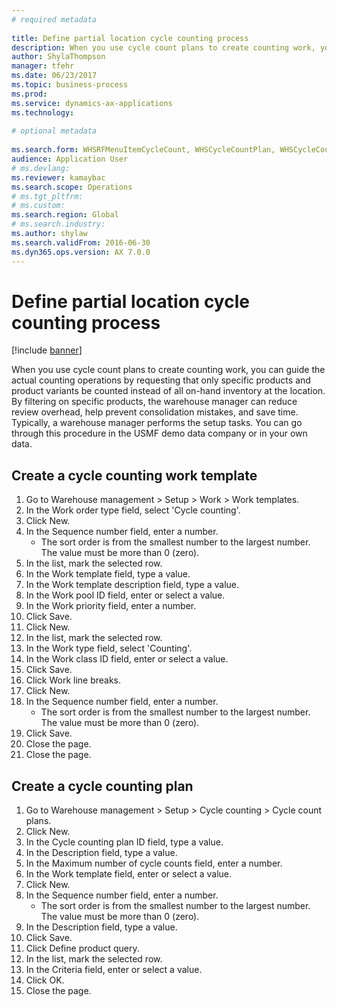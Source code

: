 ```yaml
--- 
# required metadata 
 
title: Define partial location cycle counting process 
description: When you use cycle count plans to create counting work, you can guide the actual counting operations by requesting that only specific products and product variants be counted instead of all on-hand inventory at the location. 
author: ShylaThompson
manager: tfehr 
ms.date: 06/23/2017
ms.topic: business-process 
ms.prod:  
ms.service: dynamics-ax-applications 
ms.technology:  
 
# optional metadata 
 
ms.search.form: WHSRFMenuItemCycleCount, WHSCycleCountPlan, WHSCycleCountPlanListPage
audience: Application User 
# ms.devlang:  
ms.reviewer: kamaybac
ms.search.scope: Operations 
# ms.tgt_pltfrm:  
# ms.custom:  
ms.search.region: Global
# ms.search.industry: 
ms.author: shylaw
ms.search.validFrom: 2016-06-30 
ms.dyn365.ops.version: AX 7.0.0 
---
```

# Define partial location cycle counting process 

[!include [banner](../../includes/banner.md)]

When you use cycle count plans to create counting work, you can guide the actual counting operations by requesting that only specific products and product variants be counted instead of all on-hand inventory at the location. By filtering on specific products, the warehouse manager can reduce review overhead, help prevent consolidation mistakes, and save time. Typically, a warehouse manager performs the setup tasks. You can go through this procedure in the USMF demo data company or in your own data.


## Create a cycle counting work template
1. Go to Warehouse management > Setup > Work > Work templates.
2. In the Work order type field, select 'Cycle counting'.
3. Click New.
4. In the Sequence number field, enter a number.
    * The sort order is from the smallest number to the largest number. The value must be more than 0 (zero).  
5. In the list, mark the selected row.
6. In the Work template field, type a value.
7. In the Work template description field, type a value.
8. In the Work pool ID field, enter or select a value.
9. In the Work priority field, enter a number.
10. Click Save.
11. Click New.
12. In the list, mark the selected row.
13. In the Work type field, select 'Counting'.
14. In the Work class ID field, enter or select a value.
15. Click Save.
16. Click Work line breaks.
17. Click New.
18. In the Sequence number field, enter a number.
    * The sort order is from the smallest number to the largest number. The value must be more than 0 (zero).  
19. Click Save.
20. Close the page.
21. Close the page.

## Create a cycle counting plan
1. Go to Warehouse management > Setup > Cycle counting > Cycle count plans.
2. Click New.
3. In the Cycle counting plan ID field, type a value.
4. In the Description field, type a value.
5. In the Maximum number of cycle counts field, enter a number.
6. In the Work template field, enter or select a value.
7. Click New.
8. In the Sequence number field, enter a number.
    * The sort order is from the smallest number to the largest number. The value must be more than 0 (zero).  
9. In the Description field, type a value.
10. Click Save.
11. Click Define product query.
12. In the list, mark the selected row.
13. In the Criteria field, enter or select a value.
14. Click OK.
15. Close the page.

